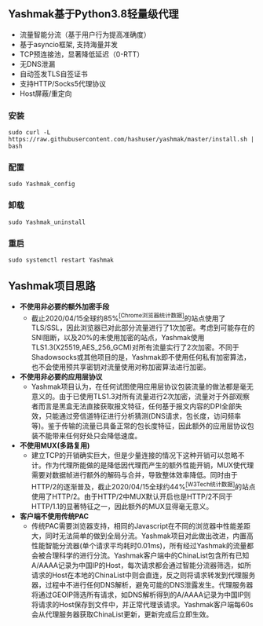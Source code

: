 ## Yashmak基于Python3.8轻量级代理
* 流量智能分流（基于用户行为提高准确度）
* 基于asyncio框架, 支持海量并发
* TCP预连接池，显著降低延迟（0-RTT）
* 无DNS泄漏
* 自动签发TLS自签证书
* 支持HTTP/Socks5代理协议
* Host屏蔽/重定向

### 安装
```
sudo curl -L https://raw.githubusercontent.com/hashuser/yashmak/master/install.sh | bash
``` 
### 配置
```
sudo Yashmak_config
```
### 卸载
```
sudo Yashmak_uninstall
```
### 重启
```
sudo systemctl restart Yashmak
```
## Yashmak项目思路
* **不使用非必要的额外加密手段**
  * 截止2020/04/15全球约85%[<sup>[Chrome浏览器统计数据]</sup>](https://transparencyreport.google.com/https)的站点使用了TLS/SSL，因此浏览器已对此部分流量进行了1次加密。考虑到可能存在的SNI阻断，以及20%的未使用加密的站点，Yashmak使用TLS1.3(X25519,AES_256_GCM)对所有流量实行了2次加密。不同于Shadowsocks或其他项目的是，Yashmak即不使用任何私有加密算法，也不会使用预共享密钥对流量使用对称加密算法进行加密。
* **不使用非必要的应用层协议**
  * Yashmak项目认为，在任何试图使用应用层协议包装流量的做法都是毫无意义的。由于已使用TLS1.3对所有流量进行2次加密，流量对于外部观察者而言是黑盒无法直接获取报文特征，任何基于报文内容的DPI全部失效，只能通过旁信道特征进行分析猜测(DNS请求，包长度，访问频率等)。鉴于传输的流量已具备正常的包长度特征，因此额外的应用层协议包装不能带来任何好处只会降低速度。
* **不使用MUX(多路复用)**
  * 建立TCP的开销确实巨大，但是少量连接的情况下这种开销可以忽略不计。作为代理所能做的是降低因代理而产生的额外性能开销，MUX使代理需要对数据帧进行额外的解码与合并，导致整体效率降低。同时由于HTTP/2的逐渐普及，截止2020/04/15全球约44%[<sup>[W3Tech统计数据]</sup>](https://w3techs.com/technologies/details/ce-http2)的站点使用了HTTP/2。由于HTTP/2中MUX默认开启也是HTTP/2不同于HTTP/1.1的显著特征之一，因此额外的MUX显得毫无意义。
* **客户端不使用传统PAC**
  * 传统PAC需要浏览器支持，相同的Javascript在不同的浏览器中性能差距大，同时无法简单的做到全局分流。Yashmak项目对此做出改进，内置高性能智能分流器(单个请求平均耗时0.01ms)，所有经过Yashmak的流量都会被合理科学的进行分流。Yashmak客户端中的ChinaList包含所有已知A/AAAA记录为中国IP的Host，每次请求都会通过智能分流器筛选，如所请求的Host在本地的ChinaList中则会直连，反之则将请求转发到代理服务器，过程中不进行任何DNS解析，避免可能的DNS泄露发生。代理服务器将通过GEOIP筛选所有请求，如DNS解析得到的A/AAAA记录为中国IP则将请求的Host保存到文件中，并正常代理该请求。Yashmak客户端每60s会从代理服务器获取ChinaList更新，更新完成后立即生效。
